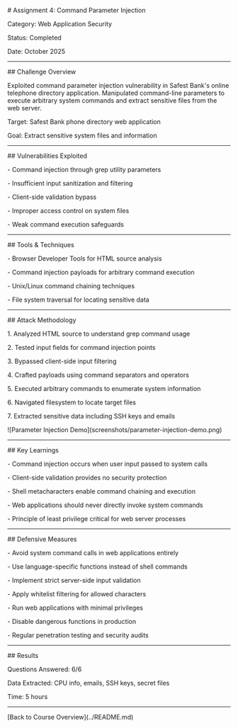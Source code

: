 \# Assignment 4: Command Parameter Injection



Category: Web Application Security  

Status: Completed  

Date: October 2025



---



\## Challenge Overview



Exploited command parameter injection vulnerability in Safest Bank's online telephone directory application. Manipulated command-line parameters to execute arbitrary system commands and extract sensitive files from the web server.



Target: Safest Bank phone directory web application  

Goal: Extract sensitive system files and information



---



\## Vulnerabilities Exploited



\- Command injection through grep utility parameters

\- Insufficient input sanitization and filtering

\- Client-side validation bypass

\- Improper access control on system files

\- Weak command execution safeguards



---



\## Tools \& Techniques



\- Browser Developer Tools for HTML source analysis

\- Command injection payloads for arbitrary command execution

\- Unix/Linux command chaining techniques

\- File system traversal for locating sensitive data



---



\## Attack Methodology



1\. Analyzed HTML source to understand grep command usage

2\. Tested input fields for command injection points

3\. Bypassed client-side input filtering

4\. Crafted payloads using command separators and operators

5\. Executed arbitrary commands to enumerate system information

6\. Navigated filesystem to locate target files

7\. Extracted sensitive data including SSH keys and emails



!\[Parameter Injection Demo](screenshots/parameter-injection-demo.png)



---



\## Key Learnings



\- Command injection occurs when user input passed to system calls

\- Client-side validation provides no security protection

\- Shell metacharacters enable command chaining and execution

\- Web applications should never directly invoke system commands

\- Principle of least privilege critical for web server processes



---



\## Defensive Measures



\- Avoid system command calls in web applications entirely

\- Use language-specific functions instead of shell commands

\- Implement strict server-side input validation

\- Apply whitelist filtering for allowed characters

\- Run web applications with minimal privileges

\- Disable dangerous functions in production

\- Regular penetration testing and security audits



---



\## Results



Questions Answered: 6/6  

Data Extracted: CPU info, emails, SSH keys, secret files  

Time: 5 hours



---



\[Back to Course Overview](../README.md)

